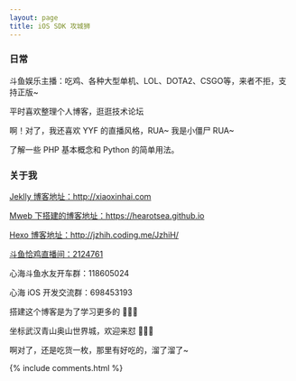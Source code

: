 ```yaml
---
layout: page
title: iOS SDK 攻城狮
---
```


<h3> 日常 </h3>

<p>

斗鱼娱乐主播：吃鸡、各种大型单机、LOL、DOTA2、CSGO等，来者不拒，支持正版~

<p>

平时喜欢整理个人博客，逛逛技术论坛

<p>

啊！对了，我还喜欢 YYF 的直播风格，RUA~ 我是小僵尸 RUA~

<p>

了解一些 PHP 基本概念和 Python 的简单用法。

<p>
<p>
<p>

<h3> 关于我 </h3>  

<p>

<p>
<a target="_blank" href='http://xiaoxinhai.com'>Jeklly 博客地址：http://xiaoxinhai.com</a>
<p>

<p>
<a target="_blank" href='https://hearotsea.github.io'>Mweb 下搭建的博客地址：https://hearotsea.github.io</a>
<p>

<p>
<a target="_blank" href='http://jzhih.coding.me/JzhiH/'>Hexo 博客地址：http://jzhih.coding.me/JzhiH/</a>
<p>


<p>
<a target="_blank" href='https://www.douyu.com/2124761'>斗鱼恰鸡直播间：2124761</a>
<p>

心海斗鱼水友开车群：118605024

<p>

心海 iOS 开发交流群：698453193

<p> 

搭建这个博客是为了学习更多的 🧀🧀🧀

<p> 

坐标武汉青山奥山世界城，欢迎来怼 👻👻👻

<p> 

啊对了，还是吃货一枚，那里有好吃的，溜了溜了~

<p> 


{% include comments.html %}

